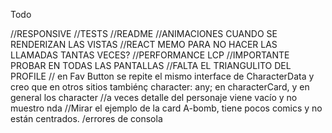Todo

//RESPONSIVE
//TESTS
//README
//ANIMACIONES CUANDO SE RENDERIZAN LAS VISTAS
//REACT MEMO PARA NO HACER LAS LLAMADAS TANTAS VECES?
//PERFORMANCE LCP
//IMPORTANTE PROBAR EN TODAS LAS PANTALLAS
//FALTA EL TRIANGULITO DEL PROFILE
// en Fav Button se repite el mismo interface de CharacterData y creo que en otros sitios tambiénç
    character: any; en characterCard, y en general los character
//a veces detalle del personaje viene vacío y no muestro nda
//Mirar el ejemplo de la card A-bomb, tiene pocos comics y no están centrados.
/errores de consola